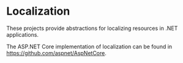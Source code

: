 Localization
============

These projects provide abstractions for localizing resources in .NET applications.

The ASP.NET Core implementation of localization can be found in https://github.com/aspnet/AspNetCore.
